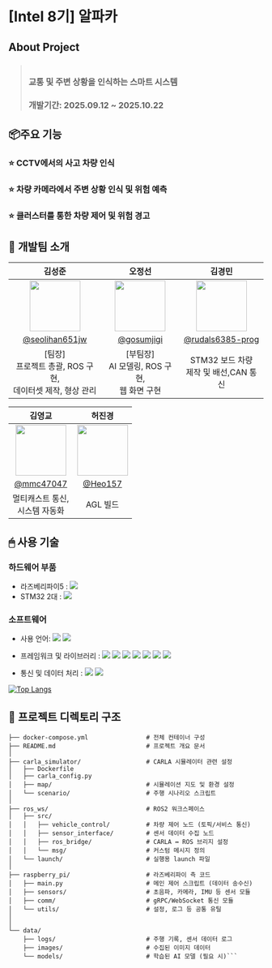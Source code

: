 # [Intel 8기] 알파카

## About Project

> ###  <br /> 교통 및 주변 상황을 인식하는 스마트 시스템
>
> ### 개발기간: 2025.09.12 ~ 2025.10.22

## 📦주요 기능

### ⭐️ CCTV에서의 사고 차량 인식

### ⭐️ 차량 카메라에서 주변 상황 인식 및 위험 예측

### ⭐️ 클러스터를 통한 차량 제어 및 위험 경고

## 🤝 개발팀 소개

|                                      김성준                                        |                                      오정선                                       |                                      김경민                                      |
| :-------------------------------------------------------------------------------: | :-------------------------------------------------------------------------------: | :------------------------------------------------------------------------------: |
| <img  width="100px" src="https://avatars.githubusercontent.com/u/147055391?v=4" /> | <img width="100px" src="https://avatars.githubusercontent.com/u/128763594?s=400&v=4" /> | <img width="100px" src="https://avatars.githubusercontent.com/u/233918499?v=4"/> |
|                    [@seolihan651jw](https://github.com/seolihan651)                     |                      [@gosumjigi](https://github.com/gosumjigi)                       |                      [@rudals6385-prog](https://github.com/rudals6385-prog)                     |
|                          [팀장]<br />프로젝트 총괄, ROS 구현,<br />데이터셋 제작, 형상 관리                          |                          [부팀장]<br />AI 모델링, ROS 구현,<br />웹 화면 구현                          |                                STM32 보드 차량<br />제작 및 배선,CAN 통신                                |


|                                          김영교                                         |                                      허진경                                      |
| :-------------------------------------------------------------------------------------: | :------------------------------------------------------------------------------: |
|   <img width="100px" src="https://avatars.githubusercontent.com/u/221326759?v=4" />   |   <img width="100px" src="https://avatars.githubusercontent.com/u/228847706?v=4"/>   |
|                        [@mmc47047](https://github.com/mmc47047)                       |           [@Heo157](https://github.com/Heo157)           |
|         멀티캐스트 통신,<br />시스템 자동화          |            AGL 빌드            |

## 🖱 사용 기술

### 하드웨어 부품

- 라즈베리파이5 : <img src="https://img.shields.io/badge/Raspberry%20Pi-CC0000?style=flat&logo=Raspberry-Pi&logoColor=white" />
- STM32 2대 : <img src="https://img.shields.io/badge/STM32-03234B?style=flat&logo=STMicroelectronics&logoColor=white" />
  
### 소프트웨어

- 사용 언어:
<img src="https://img.shields.io/badge/C-00599C?style=flat-square&logo=C&logoColor=white" /> <img src="https://img.shields.io/badge/Python-3776AB?style=flat-square&logo=Python&logoColor=white" />

 - 프레임워크 및 라이브러리 :
<img src="https://img.shields.io/badge/ROS%202-F7B93E?style=flat&logo=ROS&logoColor=white" /> <img src="https://img.shields.io/badge/CARLA-3DDC84?style=flat&logo=Autonomous&logoColor=white" /> <img src="https://img.shields.io/badge/OpenCV-5C3EE8?style=flat&logo=OpenCV&logoColor=white" /> <img src="https://img.shields.io/badge/NumPy-013243?style=flat&logo=NumPy&logoColor=white" /> <img src="https://img.shields.io/badge/Pandas-150458?style=flat&logo=pandas&logoColor=white" /> <img src="https://img.shields.io/badge/Flask-000000?style=flat&logo=Flask&logoColor=white" /> <img src="https://img.shields.io/badge/Streamlit-FF4B4B?style=flat&logo=Streamlit&logoColor=white" />

 - 통신 및 데이터 처리 : <img src="https://img.shields.io/badge/Docker-2496ED?style=flat&logo=Docker&logoColor=white" /> <img src="https://img.shields.io/badge/ROS%20Bridge-22314E?style=flat&logo=ROS&logoColor=white" />
   
[![Top Langs](https://github-readme-stats.vercel.app/api/top-langs/?username=gosumjigi)]([https://github.com/anuraghazra/github-readme-stats](https://github.com/kccistc/intel-08/new/main/Team1))

## 📂 프로젝트 디렉토리 구조

```📦 project-root
├── docker-compose.yml                # 전체 컨테이너 구성 
├── README.md                         # 프로젝트 개요 문서
│
├── carla_simulator/                  # CARLA 시뮬레이터 관련 설정
│   ├── Dockerfile
│   ├── carla_config.py
│   ├── map/                          # 시뮬레이션 지도 및 환경 설정
│   └── scenario/                     # 주행 시나리오 스크립트
│
├── ros_ws/                           # ROS2 워크스페이스
│   ├── src/
│   │   ├── vehicle_control/          # 차량 제어 노드 (토픽/서비스 통신)
│   │   ├── sensor_interface/         # 센서 데이터 수집 노드
│   │   ├── ros_bridge/               # CARLA ↔ ROS 브리지 설정
│   │   └── msg/                      # 커스텀 메시지 정의
│   └── launch/                       # 실행용 launch 파일
│
├── raspberry_pi/                     # 라즈베리파이 측 코드
│   ├── main.py                       # 메인 제어 스크립트 (데이터 송수신)
│   ├── sensors/                      # 초음파, 카메라, IMU 등 센서 모듈
│   ├── comm/                         # gRPC/WebSocket 통신 모듈
│   └── utils/                        # 설정, 로그 등 공통 유틸
│
│
└── data/
    ├── logs/                         # 주행 기록, 센서 데이터 로그
    ├── images/                       # 수집된 이미지 데이터
    └── models/                       # 학습된 AI 모델 (필요 시)```
